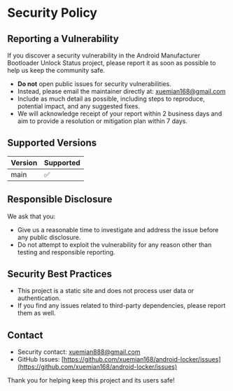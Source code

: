 # Security Policy

## Reporting a Vulnerability

If you discover a security vulnerability in the Android Manufacturer Bootloader Unlock Status project, please report it as soon as possible to help us keep the community safe.

- **Do not** open public issues for security vulnerabilities.
- Instead, please email the maintainer directly at: xuemian168@gmail.com
- Include as much detail as possible, including steps to reproduce, potential impact, and any suggested fixes.
- We will acknowledge receipt of your report within 2 business days and aim to provide a resolution or mitigation plan within 7 days.

## Supported Versions

| Version | Supported          |
| ------- | ----------------- |
| main    | :white_check_mark:|

## Responsible Disclosure

We ask that you:
- Give us a reasonable time to investigate and address the issue before any public disclosure.
- Do not attempt to exploit the vulnerability for any reason other than testing and responsible reporting.

## Security Best Practices
- This project is a static site and does not process user data or authentication.
- If you find any issues related to third-party dependencies, please report them as well.

## Contact
- Security contact: xuemian888@gmail.com
- GitHub Issues: [https://github.com/xuemian168/android-locker/issues](https://github.com/xuemian168/android-locker/issues)

Thank you for helping keep this project and its users safe!
